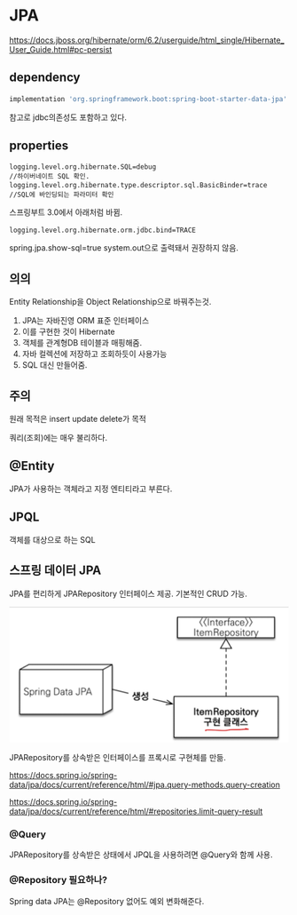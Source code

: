 # JPA
https://docs.jboss.org/hibernate/orm/6.2/userguide/html_single/Hibernate_User_Guide.html#pc-persist

## dependency
~~~gradle
implementation 'org.springframework.boot:spring-boot-starter-data-jpa'
~~~

참고로 jdbc의존성도 포함하고 있다. 

## properties
~~~properties
logging.level.org.hibernate.SQL=debug
//하이버네이트 SQL 확인.
logging.level.org.hibernate.type.descriptor.sql.BasicBinder=trace
//SQL에 바인딩되는 파라미터 확인
~~~

스프링부트 3.0에서 아래처럼 바뀜.
~~~properties
logging.level.org.hibernate.orm.jdbc.bind=TRACE
~~~
spring.jpa.show-sql=true
system.out으로 출력돼서 권장하지 않음.

## 의의
Entity Relationship을 Object Relationship으로 바꿔주는것.

1. JPA는 자바진영 ORM 표준 인터페이스
2. 이를 구현한 것이 Hibernate
3. 객체를 관계형DB 테이블과 매핑해줌.
4. 자바 컬렉션에 저장하고 조회하듯이 사용가능
5. SQL 대신 만들어줌.

## 주의
원래 목적은 insert update delete가 목적

쿼리(조회)에는 매우 불리하다.


## @Entity
JPA가 사용하는 객체라고 지정
엔티티라고 부른다.



## JPQL
객체를 대상으로 하는 SQL

## 스프링 데이터 JPA
JPA를 편리하게
JPARepository 인터페이스 제공. 기본적인 CRUD 가능.

![springdata](../../images/DB/springdatajpa.png)

JPARepository를 상속받은 인터페이스를 프록시로 구현체를 만듦. 

https://docs.spring.io/spring-data/jpa/docs/current/reference/html/#jpa.query-methods.query-creation

https://docs.spring.io/spring-data/jpa/docs/current/reference/html/#repositories.limit-query-result

### @Query
JPARepository를 상속받은 상태에서 JPQL을 사용하려면 @Query와 함께 사용.

### @Repository 필요하나?
Spring data JPA는 @Repository 없어도 예외 변화해준다. 